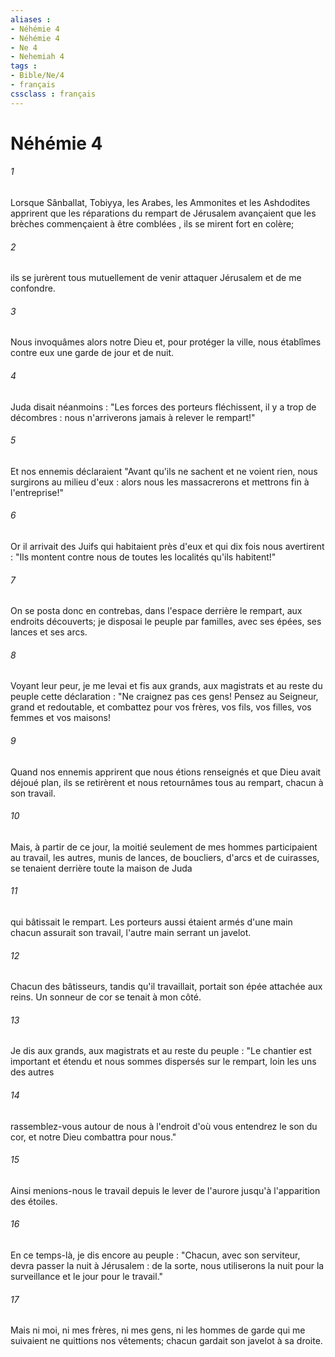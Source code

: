 ```yaml
---
aliases : 
- Néhémie 4
- Néhémie 4
- Ne 4
- Nehemiah 4
tags : 
- Bible/Ne/4
- français
cssclass : français
---
```


# Néhémie 4

###### 1
Lorsque Sânballat, Tobiyya, les Arabes, les Ammonites et les Ashdodites apprirent que les réparations du rempart de Jérusalem avançaient que les brèches commençaient à être comblées , ils se mirent fort en colère;
###### 2
ils se jurèrent tous mutuellement de venir attaquer Jérusalem et de me confondre.
###### 3
Nous invoquâmes alors notre Dieu et, pour protéger la ville, nous établîmes contre eux une garde de jour et de nuit.
###### 4
Juda disait néanmoins : "Les forces des porteurs fléchissent, il y a trop de décombres : nous n'arriverons jamais à relever le rempart!"
###### 5
Et nos ennemis déclaraient "Avant qu'ils ne sachent et ne voient rien, nous surgirons au milieu d'eux : alors nous les massacrerons et mettrons fin à l'entreprise!"
###### 6
Or il arrivait des Juifs qui habitaient près d'eux et qui dix fois nous avertirent : "Ils montent contre nous de toutes les localités qu'ils habitent!"
###### 7
On se posta donc en contrebas, dans l'espace derrière le rempart, aux endroits découverts; je disposai le peuple par familles, avec ses épées, ses lances et ses arcs.
###### 8
Voyant leur peur, je me levai et fis aux grands, aux magistrats et au reste du peuple cette déclaration : "Ne craignez pas ces gens! Pensez au Seigneur, grand et redoutable, et combattez pour vos frères, vos fils, vos filles, vos femmes et vos maisons!
###### 9
Quand nos ennemis apprirent que nous étions renseignés et que Dieu avait déjoué plan, ils se retirèrent et nous retournâmes tous au rempart, chacun à son travail.
###### 10
Mais, à partir de ce jour, la moitié seulement de mes hommes participaient au travail, les autres, munis de lances, de boucliers, d'arcs et de cuirasses, se tenaient derrière toute la maison de Juda
###### 11
qui bâtissait le rempart. Les porteurs aussi étaient armés d'une main chacun assurait son travail, l'autre main serrant un javelot.
###### 12
Chacun des bâtisseurs, tandis qu'il travaillait, portait son épée attachée aux reins. Un sonneur de cor se tenait à mon côté.
###### 13
Je dis aux grands, aux magistrats et au reste du peuple : "Le chantier est important et étendu et nous sommes dispersés sur le rempart, loin les uns des autres
###### 14
rassemblez-vous autour de nous à l'endroit d'où vous entendrez le son du cor, et notre Dieu combattra pour nous."
###### 15
Ainsi menions-nous le travail depuis le lever de l'aurore jusqu'à l'apparition des étoiles.
###### 16
En ce temps-là, je dis encore au peuple : "Chacun, avec son serviteur, devra passer la nuit à Jérusalem : de la sorte, nous utiliserons la nuit pour la surveillance et le jour pour le travail."
###### 17
Mais ni moi, ni mes frères, ni mes gens, ni les hommes de garde qui me suivaient ne quittions nos vêtements; chacun gardait son javelot à sa droite.

